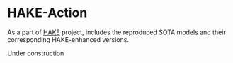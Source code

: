 # HAKE-Action
As a part of [HAKE](http://hake-mvig.cn/home/) project, includes the reproduced SOTA models and their corresponding HAKE-enhanced versions.

Under construction
